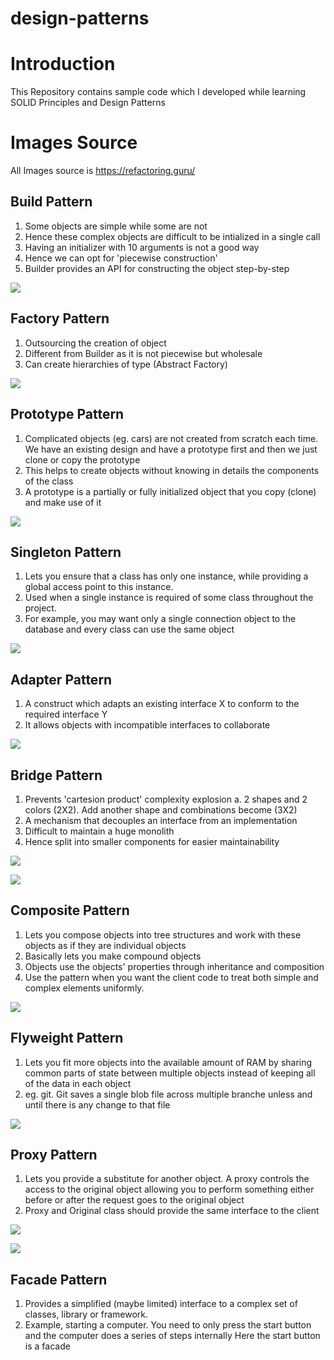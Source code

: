 # design-patterns

# Introduction

This Repository contains sample code which I developed while learning SOLID Principles and Design Patterns

# Images Source

All Images source is https://refactoring.guru/

## Build Pattern

1. Some objects are simple while some are not
2. Hence these complex objects are difficult to be intialized in a single call
3. Having an initializer with 10 arguments is not a good way
4. Hence we can opt for 'piecewise construction'
5. Builder provides an API for constructing the object step-by-step

![](images/creational_design_patterns/builder.PNG)

## Factory Pattern

1. Outsourcing the creation of object
2. Different from Builder as it is not piecewise but wholesale
3. Can create hierarchies of type (Abstract Factory)

![](images/creational_design_patterns/factory.PNG)

## Prototype Pattern

1. Complicated objects (eg. cars) are not created from scratch each time. We have an existing design and have a prototype first and then we just clone or copy the prototype
2. This helps to create objects without knowing in details the components of the class
3. A prototype is a partially or fully initialized object that you copy (clone) and make use of it

![](images/creational_design_patterns/prototype.PNG)

## Singleton Pattern

1. Lets you ensure that a class has only one instance, while providing a global access point to this instance.
2. Used when a single instance is required of some class throughout the project.
3. For example, you may want only a single connection object to the database and every class can use the same object

![](images/creational_design_patterns/singleton.PNG)

## Adapter Pattern

1. A construct which adapts an existing interface X to conform to the required interface Y
2. It allows objects with incompatible interfaces to collaborate

![](images/structural_design_patterns/adapter.PNG)

## Bridge Pattern

1. Prevents 'cartesion product' complexity explosion
   a. 2 shapes and 2 colors (2X2). Add another shape and combinations become (3X2)
2. A mechanism that decouples an interface from an implementation
3. Difficult to maintain a huge monolith
4. Hence split into smaller components for easier maintainability

![](images/structural_design_patterns/bridge1.PNG)

![](images/structural_design_patterns/bridge2.PNG)

## Composite Pattern

1. Lets you compose objects into tree structures and work with these objects as if they are individual objects
2. Basically lets you make compound objects
3. Objects use the objects' properties through inheritance and composition
4. Use the pattern when you want the client code to treat both simple and complex elements uniformly.

![](images/structural_design_patterns/composite.JPG)


## Flyweight Pattern

1. Lets you fit more objects into the available amount of RAM by sharing common parts of state between multiple objects instead of keeping all of the data in each object
2. eg. git. Git saves a single blob file across multiple branche unless and until there is any change to that file

![](images/structural_design_patterns/flyweight.PNG)


## Proxy Pattern

1. Lets you provide a substitute for another object. A proxy controls the access to the original object allowing you to perform something either before or after the request goes to the original object
2. Proxy and Original class should provide the same interface to the client

![](images/structural_design_patterns/proxy1.PNG)

![](images/structural_design_patterns/proxy2.PNG)


## Facade Pattern
1. Provides a simplified (maybe limited) interface to a complex set of classes, library or framework.
2. Example, starting a computer. You need to only press the start button and the computer does a series of steps internally
Here the start button is a facade
